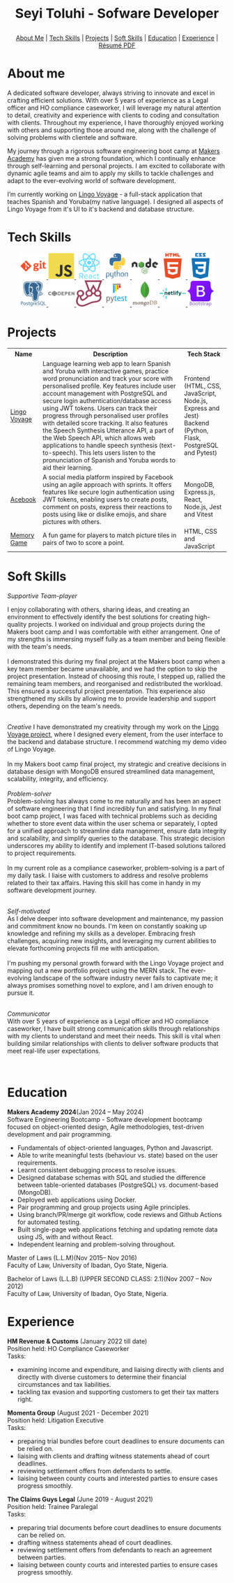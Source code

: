 # <p align="center" style="font-weight: bold; font-size: 30px;">Seyi Toluhi - Sofware Developer</p>

<div style="text-align: center;">
    <a href="https://github.com/Seyi-Toluhi/CV/blob/main/README.md#about-me">About Me</a> | 
    <a href="https://github.com/Seyi-Toluhi/CV/blob/main/README.md#tech-skills">Tech Skills</a> | 
    <a href="https://github.com/Seyi-Toluhi/CV/blob/main/README.md#projects">Projects</a> | 
    <a href="https://github.com/Seyi-Toluhi/CV/blob/main/README.md#soft-skills">Soft Skills</a> | 
    <a href="https://github.com/Seyi-Toluhi/CV/blob/main/README.md#education">Education</a> | 
    <a href="https://github.com/Seyi-Toluhi/CV/blob/main/README.md#experience">Experience</a> | 
    <a href="https://github.com/Seyi-Toluhi/CV/blob/main/C.V%20-%20Oluwaseyi%20Toluhi.pdf">Résumé PDF</a>
</div>

# About me
A dedicated software developer, always striving to innovate and excel in crafting efficient solutions. With over 5 years of experience as a Legal officer and HO compliance caseworker, I will leverage my natural attention to detail, creativity and experience with clients to coding and consultation with clients. Throughout my experience, I have thoroughly enjoyed working with others and supporting those around me, along with the challenge of solving problems with clientele and software.

My journey through a rigorous software engineering boot camp at [Makers Academy](https://makers.tech/about-us/) has given me a strong foundation, which I continually enhance through self-learning and personal projects. I am excited to collaborate with dynamic agile teams and aim to apply my skills to tackle challenges and adapt to the ever-evolving world of software development.

I’m currently working on [Lingo Voyage](https://github.com/Seyi-Toluhi/language_learning_app) - a full-stack application that teaches Spanish and Yoruba(my native language). I designed all aspects of Lingo Voyage from it's UI to it's backend and database structure.

# Tech Skills
<p align="center">
  <a href="https://git-scm.com/">
    <img src="https://github.com/devicons/devicon/blob/master/icons/git/git-plain-wordmark.svg" alt="Git" width="60" height="60">
  </a>
  <a href="https://developer.mozilla.org/en-US/docs/Web/JavaScript">
    <img src="https://raw.githubusercontent.com/devicons/devicon/master/icons/javascript/javascript-original.svg" alt="JavaScript" width="60" height="60">
  </a>
  <a href="https://react.dev/">
    <img src="https://raw.githubusercontent.com/devicons/devicon/master/icons/react/react-original-wordmark.svg" alt="React" width="60" height="60">
  </a>
  <a href="https://www.python.org/">
    <img src="https://github.com/devicons/devicon/blob/master/icons/python/python-original-wordmark.svg" alt="Python" width="60" height="60">
  </a>
  <a href="https://nodejs.org/en">
    <img src="https://raw.githubusercontent.com/devicons/devicon/master/icons/nodejs/nodejs-original-wordmark.svg" alt="Node.js" width="60" height="60">
  </a>
  <a href="https://developer.mozilla.org/en-US/docs/Glossary/HTML5">
    <img src="https://github.com/devicons/devicon/blob/master/icons/html5/html5-plain-wordmark.svg" alt="HTML5" width="60" height="60">
  </a>
   <a href="https://developer.mozilla.org/en-US/docs/Web/CSS">
    <img src="https://github.com/devicons/devicon/blob/master/icons/css3/css3-plain-wordmark.svg" alt="CSS3" width="60" height="60">
  </a>
  <br>
  <a href="https://www.postgresql.org/">
    <img src="https://github.com/devicons/devicon/blob/master/icons/postgresql/postgresql-plain-wordmark.svg" alt="PostgreSQL" width="60" height="60">
  </a>
   <a href="https://codepen.io/">
    <img src="https://github.com/devicons/devicon/blob/master/icons/codepen/codepen-line-wordmark.svg" alt="Codepen" width="60" height="60">
  </a>
  <a href="https://jestjs.io/">
    <img src="https://github.com/devicons/devicon/blob/master/icons/jest/jest-plain.svg" alt="Jest" width="60" height="60">
  </a>
  <a href="https://docs.pytest.org/en/8.2.x/">
    <img src="https://github.com/devicons/devicon/blob/master/icons/pytest/pytest-original-wordmark.svg" alt="Pytest" width="60" height="60">
  </a>
  <a href="https://www.mongodb.com/">
    <img src="https://github.com/devicons/devicon/blob/master/icons/mongodb/mongodb-original-wordmark.svg" alt="Mongodb" width="60" height="60">
  </a>
  <a href="https://www.netlify.com/">
    <img src="https://github.com/devicons/devicon/blob/master/icons/netlify/netlify-original-wordmark.svg" alt="Netlify" width="60" height="60">
  </a>
  
  <a href="https://getbootstrap.com/">
    <img src="https://github.com/devicons/devicon/blob/master/icons/bootstrap/bootstrap-original-wordmark.svg" alt="Bootstrap" width="60" height="60">
  </a>
</p>

# Projects

<table>
  <tr>
    <th>Name</th>
    <th>Description</th>
    <th>Tech Stack</th>
  </tr>
  <tr>
    <td><a href="https://github.com/Seyi-Toluhi/language_learning_app">Lingo Voyage</a></td>
    <td>Language learning web app to learn Spanish and Yoruba with interactive games, practice word pronunciation and track your score with personalised profile. Key features include user account management with PostgreSQL and secure login authentication/database access using JWT tokens. Users can track their progress through personalised user profiles with detailed score tracking. It also features the Speech Synthesis Utterance API, a part of the Web Speech API, which allows web applications to handle speech synthesis (text-to-speech). This lets users listen to the pronunciation of Spanish and Yoruba words to aid their learning. 
    </td>
    <td>Frontend (HTML, CSS, JavaScript, Node.js, Express and Jest)<br>
    Backend (Python, Flask, PostgreSQL and Pytest)
    </td>
  </tr>
  <tr>
    <td><a href="https://github.com/arana5683/acebook-argon">Acebook</a></td>
    <td>A social media platform inspired by Facebook using an agile approach with sprints. It offers features like secure login authentication using JWT tokens, enabling users to create posts, comment on posts, express their reactions to posts using like or dislike emojis, and share pictures with others.
    </td>
    <td>MongoDB, Express.js, React, Node.js, Jest and Vitest</td>
  </tr>
  <tr>
    <td><a href="https://github.com/Seyi-Toluhi/Memory-Game">Memory Game</a></td>
    <td>A fun game for players to match picture tiles in pairs of two to score a point.</td>
    <td>HTML, CSS and JavaScript</td>
  </tr>
</table>

# Soft Skills
*Supportive Team-player*
 <br>

I enjoy collaborating with others, sharing ideas, and creating an environment to effectively identify the best solutions for creating high-quality projects. I worked on individual and group projects during the Makers boot camp and I was comfortable with either arrangement. One of my strengths is immersing myself fully as a team member and being flexible with the team's needs. 
<br>
<br>
I demonstrated this during my final project at the Makers boot camp when a key team member became unavailable, and we had the option to skip the project presentation. Instead of choosing this route, I stepped up, rallied the remaining team members, and reorganised and redistributed the workload. This ensured a successful project presentation. This experience also strengthened my skills by allowing me to provide leadership and support others, depending on the team's needs.
<br>
<br>

*Creative*
I have demonstrated my creativity through my work on the [Lingo Voyage project](https://github.com/Seyi-Toluhi/language_learning_app), where I designed every element, from the user interface to the backend and database structure. I recommend watching my demo video of Lingo Voyage. 
<br>
<br>
In my Makers boot camp final project, my strategic and creative decisions in database design with MongoDB ensured streamlined data management, scalability, integrity, and efficiency. <br>
<br>
*Problem-solver*
<br>
Problem-solving has always come to me naturally and has been an aspect of software engineering that I find incredibly fun and satisfying. In my final boot camp project, I was faced with technical problems such as deciding whether to store event data within the user schema or separately, I opted for a unified approach to streamline data management, ensure data integrity and scalability, and simplify queries to the database. This strategic decision underscores my ability to identify and implement IT-based solutions tailored to project requirements. 
<br>
<br>
In my current role as a compliance caseworker, problem-solving is a part of my daily task. I liaise with customers to address and resolve problems related to their tax affairs. Having this skill has come in handy in my software development journey.
<br>
<br>

*Self-motivated*
<br>
As I delve deeper into software development and maintenance, my passion and commitment know no bounds. I'm keen on constantly soaking up knowledge and refining my skills as a developer. Embracing fresh challenges, acquiring new insights, and leveraging my current abilities to elevate forthcoming projects fill me with anticipation.
 <br>
 <br>
I'm pushing my personal growth forward with the Lingo Voyage project and mapping out a new portfolio project using the MERN stack. The ever-evolving landscape of the software industry never fails to captivate me; it always promises something novel to explore, and I am driven enough to pursue it.
<br>
<br>

*Communicator*
 <br>
With over 5 years of experience as a Legal officer and HO compliance caseworker, I have built strong communication skills through relationships with my clients to understand and meet their needs. This skill is vital when building similar relationships with clients to deliver software products that meet real-life user expectations.
<br>
<!-- I have clear written and vocal communication skills; I recommend watching our demo day presentation of Seedle below to see this in action (David and I are speaking).  -->
<br>

# Education
**Makers Academy 2024**(Jan 2024 – May 2024)
<br>
Software Engineering Bootcamp - Software development bootcamp focused on object-oriented design, Agile methodologies, test-driven development and pair programming.
- Fundamentals of object-oriented languages, Python and Javascript.
- Able to write meaningful tests (behaviour vs. state) based on the user requirements.
- Learnt consistent debugging process to resolve issues.
- Designed database schemas with SQL and studied the difference between table-oriented databases (PostgreSQL) vs. document-based (MongoDB).
- Deployed web applications using Docker.
- Pair programming and group projects using Agile principles.
- Using branch/PR/merge git workflow, code reviews and Github Actions for automated testing.
- Built single-page web applications fetching and updating remote data using JS, with and without React.
- Independent learning and problem-solving throughout.

Master of Laws (L.L.M)(Nov 2015– Nov 2016)
<br>
Faculty of Law, University of Ibadan, Oyo State, Nigeria.

Bachelor of Laws (L.L.B) (UPPER SECOND CLASS: 2.1)(Nov 2007 – Nov 2012)
<br>
Faculty of Law, University of Ibadan, Oyo State, Nigeria.

# Experience
**HM Revenue & Customs** (January 2022 till date)
<br>
Position held: HO Compliance Caseworker
<br>
Tasks: 
-	examining income and expenditure, and liaising directly with clients and directly with diverse customers to determine their financial circumstances and tax liabilities.
-	tackling tax evasion and supporting customers to get their tax matters right.

**Momenta Group** (August 2021 - December 2021)
<br>
Position held: Litigation Executive
<br>
Tasks:  
-	preparing trial bundles before court deadlines to ensure documents can be relied on.
-	liaising with clients and drafting witness statements ahead of court deadlines.
-	reviewing settlement offers from defendants to settle. 
-	liaising between county courts and interested parties to ensure cases progress smoothly.

**The Claims Guys Legal** (June 2019 - August 2021)
<br>
Position held: Trainee Paralegal
<br>
Tasks:  
-	preparing trial documents before court deadlines to ensure documents can be relied on.
-	drafting witness statements ahead of court deadlines.
-	reviewing settlement offers from defendants to reach an agreement between parties.
-	liaising between county courts and interested parties to ensure cases progress smoothly.
